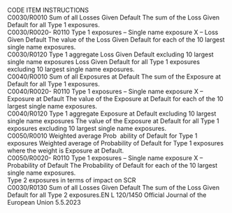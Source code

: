  
CODE  ITEM  INSTRUCTIONS  
C0030/R0010  Sum of all Losses Given 
Default  The sum of the Loss Given Default for all Type 1 exposures.  
C0030/R0020- 
R0110  Type 1 exposures – 
Single name exposure X 
– Loss Given Default  The value of the Loss Given Default for each of the 10 largest single name exposures.  
C0030/R0120  Type 1 aggregate Loss 
Given Default excluding 
10 largest single name 
exposures  Loss Given Default for all Type 1 exposures excluding 10 largest single name exposures.  
C0040/R0010  Sum of all Exposures at 
Default  The sum of the Exposure at Default for all Type 1 exposures.  
C0040/R0020- 
R0110  Type 1 exposures – 
Single name exposure X 
– Exposure at Default  The value of the Exposure at Default for each of the 10 largest single name exposures.  
C0040/R0120  Type 1 aggregate 
Exposure at Default 
excluding 10 largest 
single name exposures  The value of the Exposure at Default for all Type 1 exposures excluding 10 largest 
single name exposures.  
C0050/R0010  Weighted average Prob ­
ability of Default for 
Type 1 exposures  Weighted average of Probability of Default for Type 1 exposures where the weight is 
Exposure at Default.  
C0050/R0020- 
R0110  Type 1 exposures – 
Single name exposure X 
– Probability of Default  The Probability of Default for each of the 10 largest single name exposures.  
Type 2 exposures in terms of impact on SCR  
C0030/R0130  Sum of all Losses Given 
Default  The sum of the Loss Given Default for all Type 2 exposures.EN  L 120/1450 Official Journal of the European Union 5.5.2023